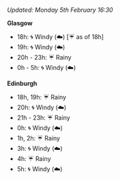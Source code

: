 *Updated: Monday 5th February 16:30*

**Glasgow**

* 18h: :cyclone: Windy (:cloud:) [:umbrella: as of 18h]
* 19h: :cyclone: Windy (:cloud:)
* 20h - 23h: :umbrella: Rainy
* 0h - 5h: :cyclone: Windy (:cloud:)

**Edinburgh**

* 18h, 19h: :umbrella: Rainy
* 20h: :cyclone: Windy (:cloud:)
* 21h - 23h: :umbrella: Rainy
* 0h: :cyclone: Windy (:cloud:)
* 1h, 2h: :umbrella: Rainy
* 3h: :cyclone: Windy (:cloud:)
* 4h: :umbrella: Rainy
* 5h: :cyclone: Windy (:cloud:)

